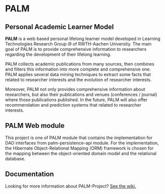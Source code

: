 # PALM

## Personal Academic Learner Model

**PALM** is a web based personal lifelong learner model developed in Learning Technologies Research Group i9 of RWTH-Aachen University. The main goal of PALM is to provide comprehensive information to researchers regarding the development of their lifelong learning. 

PALM collects academic publications from many sources, then combines and filters this information into more complete and comprehensive one. PALM applies several data mining techniques to extract some facts that related to researcher interests and the evolution of researcher interests.

Moreover, PALM not only provides comprehensive information about researchers, but also their publications and venues (conferences / journal) where those publications published. In the future, PALM will also offer recommendation and prediction systems that related to researcher interests. 


## PALM Web module

This project is one of PALM module that contains the implementation for DAO interfaces from palm-persistence-api module. For the implementation, the Hibernate Object-Relational Mapping (ORM) framework is chosen for the mapping between the object-oriented domain model and the relational database.

## Documentation

Looking for more information about PALM-Project? [See the wiki.](https://github.com/palm-toolkit/palm-project/wiki "PALM project wiki")
 